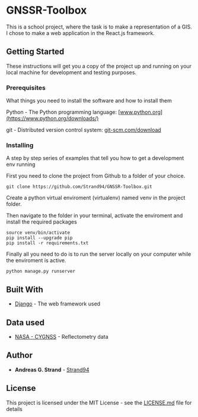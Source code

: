 # GNSSR-Toolbox

This is a school project, where the task is to make a representation of a GIS. I chose to make a web application in the React.js framework.

## Getting Started

These instructions will get you a copy of the project up and running on your local machine for development and testing purposes. 

### Prerequisites

What things you need to install the software and how to install them

Python - The Python programming language: [www.python.org](https://www.python.org/downloads/)

git - Distributed version control system: [git-scm.com/download](https://git-scm.com/downloads)


### Installing

A step by step series of examples that tell you how to get a development env running

First you need to clone the project from Github to a folder of your choice.

```
git clone https://github.com/Strand94/GNSSR-Toolbox.git
```

Create a python virtual enviroment (virtualenv) named venv in the project folder.

Then navigate to the folder in your terminal, activate the enviroment and install the required packages

```
source venv/bin/activate
pip install --upgrade pip
pip install -r requirements.txt
```

Finally all you need to do is to run the server locally on your computer while the enviroment is active.

```
python manage.py runserver
```

## Built With

* [Django](https://www.djangoproject.com/) - The web framework used

## Data used
* [NASA - CYGNSS](https://podaac.jpl.nasa.gov/CYGNSS) - Reflectometry data

## Author

* **Andreas G. Strand** - [Strand94](https://github.com/Strand94)

## License

This project is licensed under the MIT License - see the [LICENSE.md](LICENSE.md) file for details
